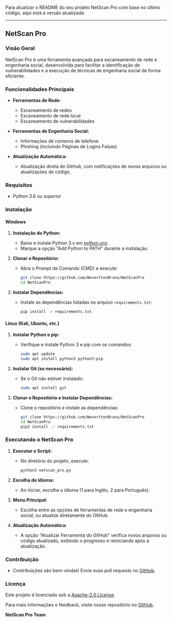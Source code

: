 Para atualizar o README do seu projeto NetScan Pro com base no último código, aqui está a versão atualizada:

---

## NetScan Pro

### Visão Geral
NetScan Pro é uma ferramenta avançada para escaneamento de rede e engenharia social, desenvolvida para facilitar a identificação de vulnerabilidades e a execução de técnicas de engenharia social de forma eficiente.

### Funcionalidades Principais
- **Ferramentas de Rede:**
  - Escaneamento de redes
  - Escaneamento de rede local
  - Escaneamento de vulnerabilidades

- **Ferramentas de Engenharia Social:**
  - Informações de números de telefone
  - Phishing (incluindo Páginas de Logins Falsas)

- **Atualização Automática:**
  - Atualização direta do GitHub, com notificações de novos arquivos ou atualizações de código.

### Requisitos
- Python 3.6 ou superior

### Instalação

#### Windows
1. **Instalação do Python:**
   - Baixe e instale Python 3.x em [python.org](https://www.python.org/downloads/).
   - Marque a opção "Add Python to PATH" durante a instalação.

2. **Clonar o Repositório:**
   - Abra o Prompt de Comando (CMD) e execute:
     ```sh
     git clone https://github.com/WeverttonBruno/NetScanPro
     cd NetScanPro
     ```

3. **Instalar Dependências:**
   - Instale as dependências listadas no arquivo `requirements.txt`:
     ```sh
     pip install -r requirements.txt
     ```

#### Linux (Kali, Ubuntu, etc.)
1. **Instalar Python e pip:**
   - Verifique e instale Python 3 e pip com os comandos:
     ```sh
     sudo apt update
     sudo apt install python3 python3-pip
     ```

2. **Instalar Git (se necessário):**
   - Se o Git não estiver instalado:
     ```sh
     sudo apt install git
     ```

3. **Clonar o Repositório e Instalar Dependências:**
   - Clone o repositório e instale as dependências:
     ```sh
     git clone https://github.com/WeverttonBruno/NetScanPro
     cd NetScanPro
     pip3 install -r requirements.txt
     ```

### Executando o NetScan Pro
1. **Executar o Script:**
   - No diretório do projeto, execute:
     ```sh
     python3 netscan_pro.py
     ```

2. **Escolha de Idioma:**
   - Ao iniciar, escolha o idioma (1 para Inglês, 2 para Português).

3. **Menu Principal:**
   - Escolha entre as opções de ferramentas de rede e engenharia social, ou atualize diretamente do GitHub.

4. **Atualização Automática:**
   - A opção "Atualizar Ferramenta do GitHub" verifica novos arquivos ou código atualizado, exibindo o progresso e reiniciando após a atualização.

### Contribuição
- Contribuições são bem-vindas! Envie suas pull requests no [GitHub](https://github.com/WeverttonBruno/NetScanPro).

### Licença
Este projeto é licenciado sob a [Apache-2.0 License](LICENSE).

Para mais informações e feedback, visite nosso repositório no [GitHub](https://github.com/WeverttonBruno/NetScanPro).

**NetScan Pro Team**